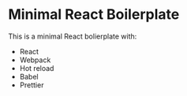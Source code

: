 # Minimal React Boilerplate
This is a minimal React bolierplate with:

- React
- Webpack
- Hot reload
- Babel
- Prettier